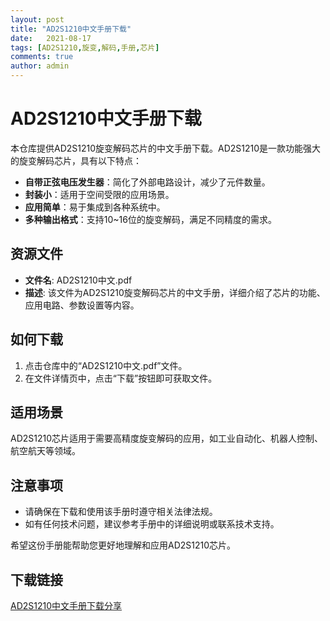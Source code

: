 ```yaml
---
layout: post
title: "AD2S1210中文手册下载"
date:   2021-08-17
tags: [AD2S1210,旋变,解码,手册,芯片]
comments: true
author: admin
---
```

# AD2S1210中文手册下载

本仓库提供AD2S1210旋变解码芯片的中文手册下载。AD2S1210是一款功能强大的旋变解码芯片，具有以下特点：

- **自带正弦电压发生器**：简化了外部电路设计，减少了元件数量。
- **封装小**：适用于空间受限的应用场景。
- **应用简单**：易于集成到各种系统中。
- **多种输出格式**：支持10~16位的旋变解码，满足不同精度的需求。

## 资源文件

- **文件名**: AD2S1210中文.pdf
- **描述**: 该文件为AD2S1210旋变解码芯片的中文手册，详细介绍了芯片的功能、应用电路、参数设置等内容。

## 如何下载

1. 点击仓库中的“AD2S1210中文.pdf”文件。
2. 在文件详情页中，点击“下载”按钮即可获取文件。

## 适用场景

AD2S1210芯片适用于需要高精度旋变解码的应用，如工业自动化、机器人控制、航空航天等领域。

## 注意事项

- 请确保在下载和使用该手册时遵守相关法律法规。
- 如有任何技术问题，建议参考手册中的详细说明或联系技术支持。

希望这份手册能帮助您更好地理解和应用AD2S1210芯片。

## 下载链接

[AD2S1210中文手册下载分享](https://pan.quark.cn/s/79567a2d7487)